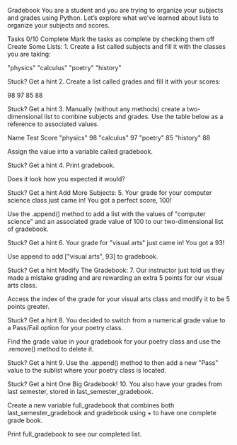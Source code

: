 Gradebook
You are a student and you are trying to organize your subjects and grades using Python. Let’s explore what we’ve learned about lists to organize your subjects and scores.

Tasks
0/10 Complete
Mark the tasks as complete by checking them off
Create Some Lists:
1.
Create a list called subjects and fill it with the classes you are taking:

"physics"
"calculus"
"poetry"
"history"

Stuck? Get a hint
2.
Create a list called grades and fill it with your scores:

98
97
85
88

Stuck? Get a hint
3.
Manually (without any methods) create a two-dimensional list to combine subjects and grades. Use the table below as a reference to associated values.

Name	Test Score
"physics"	98
"calculus"	97
"poetry"	85
"history"	88

Assign the value into a variable called gradebook.


Stuck? Get a hint
4.
Print gradebook.

Does it look how you expected it would?


Stuck? Get a hint
Add More Subjects:
5.
Your grade for your computer science class just came in! You got a perfect score, 100!

Use the .append() method to add a list with the values of "computer science" and an associated grade value of 100 to our two-dimensional list of gradebook.


Stuck? Get a hint
6.
Your grade for "visual arts" just came in! You got a 93!

Use append to add ["visual arts", 93] to gradebook.


Stuck? Get a hint
Modify The Gradebook:
7.
Our instructor just told us they made a mistake grading and are rewarding an extra 5 points for our visual arts class.

Access the index of the grade for your visual arts class and modify it to be 5 points greater.


Stuck? Get a hint
8.
You decided to switch from a numerical grade value to a Pass/Fail option for your poetry class.

Find the grade value in your gradebook for your poetry class and use the .remove() method to delete it.


Stuck? Get a hint
9.
Use the .append() method to then add a new "Pass" value to the sublist where your poetry class is located.


Stuck? Get a hint
One Big Gradebook!
10.
You also have your grades from last semester, stored in last_semester_gradebook.

Create a new variable full_gradebook that combines both last_semester_gradebook and gradebook using + to have one complete grade book.

Print full_gradebook to see our completed list.
